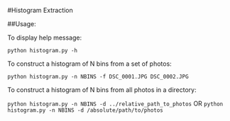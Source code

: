 #Histogram Extraction

##Usage:

To display help message: 

```python histogram.py -h```

To construct a histogram of N bins from a set of photos:

```python histogram.py -n NBINS -f DSC_0001.JPG DSC_0002.JPG```

To construct a histogram of N bins from all photos in a directory:

```python histogram.py -n NBINS -d ../relative_path_to_photos``` 
OR
```python histogram.py -n NBINS -d /absolute/path/to/photos``` 
